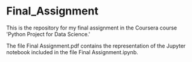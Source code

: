 # Final_Assignment

This is the repository for my final assignment in the Coursera course 'Python Project for Data Science.'

The file Final Assignment.pdf contains the representation of the Jupyter notebook included in the file Final Assignment.ipynb.
